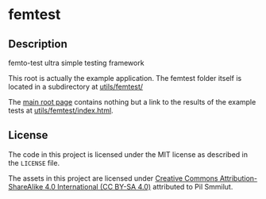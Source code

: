 # femtest

## Description

femto-test ultra simple testing framework

This root is actually the example application. The femtest folder itself is located in a subdirectory at [utils/femtest/](./utils/femtest/)

The [main root page](https://smmilut.github.io/femtest/) contains nothing but a link to the results of the example tests at [utils/femtest/index.html](https://smmilut.github.io/femtest/utils/femtest/index.html).

## License

The code in this project is licensed under the MIT license as described in the `LICENSE` file.

The assets in this project are licensed under [Creative Commons Attribution-ShareAlike 4.0 International (CC BY-SA 4.0)](https://creativecommons.org/licenses/by-sa/4.0/) attributed to Pil Smmilut.
